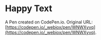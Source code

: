 # Happy Text

A Pen created on CodePen.io. Original URL: [https://codepen.io/_webiox/pen/WNWXyvq](https://codepen.io/_webiox/pen/WNWXyvq).

